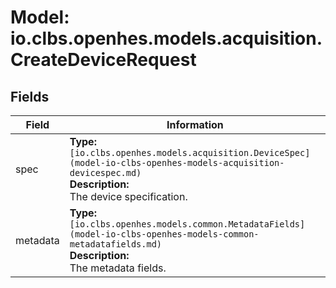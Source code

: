 # Model: io.clbs.openhes.models.acquisition.CreateDeviceRequest

## Fields

| Field | Information |
| --- | --- |
| spec | <b>Type:</b> `[io.clbs.openhes.models.acquisition.DeviceSpec](model-io-clbs-openhes-models-acquisition-devicespec.md)`<br><b>Description:</b><br>The device specification. |
| metadata | <b>Type:</b> `[io.clbs.openhes.models.common.MetadataFields](model-io-clbs-openhes-models-common-metadatafields.md)`<br><b>Description:</b><br>The metadata fields. |


